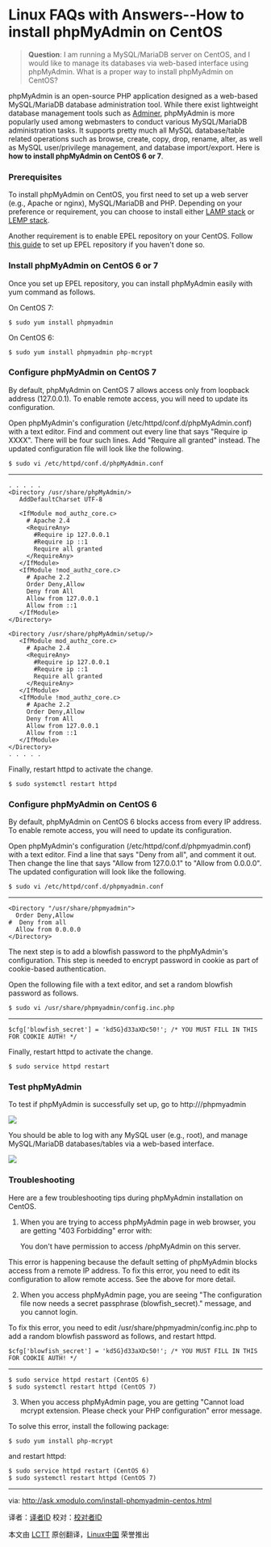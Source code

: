 Linux FAQs with Answers--How to install phpMyAdmin on CentOS
================================================================================
> **Question**: I am running a MySQL/MariaDB server on CentOS, and I would like to manage its databases via web-based interface using phpMyAdmin. What is a proper way to install phpMyAdmin on CentOS? 

phpMyAdmin is an open-source PHP application designed as a web-based MySQL/MariaDB database administration tool. While there exist lightweight database management tools such as [Adminer][1], phpMyAdmin is more popularly used among webmasters to conduct various MySQL/MariaDB administration tasks. It supports pretty much all MySQL database/table related operations such as browse, create, copy, drop, rename, alter, as well as MySQL user/privilege management, and database import/export. Here is **how to install phpMyAdmin on CentOS 6 or 7**.

### Prerequisites ###

To install phpMyAdmin on CentOS, you first need to set up a web server (e.g., Apache or nginx), MySQL/MariaDB and PHP. Depending on your preference or requirement, you can choose to install either [LAMP stack][2] or [LEMP stack][3].

Another requirement is to enable EPEL repository on your CentOS. Follow [this guide][4] to set up EPEL repository if you haven't done so.

### Install phpMyAdmin on CentOS 6 or 7 ###

Once you set up EPEL repository, you can install phpMyAdmin easily with yum command as follows.

On CentOS 7:

    $ sudo yum install phpmyadmin 

On CentOS 6:

    $ sudo yum install phpmyadmin php-mcrypt 

### Configure phpMyAdmin on CentOS 7 ###

By default, phpMyAdmin on CentOS 7 allows access only from loopback address (127.0.0.1). To enable remote access, you will need to update its configuration.

Open phpMyAdmin's configuration (/etc/httpd/conf.d/phpMyAdmin.conf) with a text editor. Find and comment out every line that says "Require ip XXXX". There will be four such lines. Add "Require all granted" instead. The updated configuration file will look like the following.

    $ sudo vi /etc/httpd/conf.d/phpMyAdmin.conf 

----------

    . . . . .
    <Directory /usr/share/phpMyAdmin/>
       AddDefaultCharset UTF-8
     
       <IfModule mod_authz_core.c>
         # Apache 2.4
         <RequireAny>
           #Require ip 127.0.0.1
           #Require ip ::1
           Require all granted
         </RequireAny>
       </IfModule>
       <IfModule !mod_authz_core.c>
         # Apache 2.2
         Order Deny,Allow
         Deny from All
         Allow from 127.0.0.1
         Allow from ::1
       </IfModule>
    </Directory>
     
    <Directory /usr/share/phpMyAdmin/setup/>
       <IfModule mod_authz_core.c>
         # Apache 2.4
         <RequireAny>
           #Require ip 127.0.0.1
           #Require ip ::1
           Require all granted
         </RequireAny>
       </IfModule>
       <IfModule !mod_authz_core.c>
         # Apache 2.2
         Order Deny,Allow
         Deny from All
         Allow from 127.0.0.1
         Allow from ::1
       </IfModule>
    </Directory>
    . . . . .

Finally, restart httpd to activate the change.

    $ sudo systemctl restart httpd 

### Configure phpMyAdmin on CentOS 6 ###

By default, phpMyAdmin on CentOS 6 blocks access from every IP address. To enable remote access, you will need to update its configuration.

Open phpMyAdmin's configuration (/etc/httpd/conf.d/phpmyadmin.conf) with a text editor. Find a line that says "Deny from all", and comment it out. Then change the line that says "Allow from 127.0.0.1" to "Allow from 0.0.0.0". The updated configuration will look like the following.

    $ sudo vi /etc/httpd/conf.d/phpmyadmin.conf 

----------

    <Directory "/usr/share/phpmyadmin">
      Order Deny,Allow
    #  Deny from all
      Allow from 0.0.0.0
    </Directory>

The next step is to add a blowfish password to the phpMyAdmin's configuration. This step is needed to encrypt password in cookie as part of cookie-based authentication.

Open the following file with a text editor, and set a random blowfish password as follows.

    $ sudo vi /usr/share/phpmyadmin/config.inc.php 

----------

    $cfg['blowfish_secret'] = 'kd5G}d33aXDc50!'; /* YOU MUST FILL IN THIS FOR COOKIE AUTH! */

Finally, restart httpd to activate the change.

    $ sudo service httpd restart 

### Test phpMyAdmin ###

To test if phpMyAdmin is successfully set up, go to http://<web-server-ip-addresss>/phpmyadmin

![](https://farm6.staticflickr.com/5606/15550758749_0f7ab66b5b_z.jpg)

You should be able to log with any MySQL user (e.g., root), and manage MySQL/MariaDB databases/tables via a web-based interface.

![](https://farm8.staticflickr.com/7505/15551187008_86ac7e7db1_z.jpg)

### Troubleshooting ###

Here are a few troubleshooting tips during phpMyAdmin installation on CentOS.

1. When you are trying to access phpMyAdmin page in web browser, you are getting "403 Forbidding" error with:

    You don't have permission to access /phpMyAdmin on this server.

This error is happening because the default setting of phpMyAdmin blocks access from a remote IP address. To fix this error, you need to edit its configuration to allow remote access. See the above for more detail.

2. When you access phpMyAdmin page, you are seeing "The configuration file now needs a secret passphrase (blowfish_secret)." message, and you cannot login.

To fix this error, you need to edit /usr/share/phpmyadmin/config.inc.php to add a random blowfish password as follows, and restart httpd.

    $cfg['blowfish_secret'] = 'kd5G}d33aXDc50!'; /* YOU MUST FILL IN THIS FOR COOKIE AUTH! */

----------

    $ sudo service httpd restart (CentOS 6)
    $ sudo systemctl restart httpd (CentOS 7) 

3. When you access phpMyAdmin page, you are getting "Cannot load mcrypt extension. Please check your PHP configuration" error message.

To solve this error, install the following package:

    $ sudo yum install php-mcrypt 

and restart httpd:

    $ sudo service httpd restart (CentOS 6)
    $ sudo systemctl restart httpd (CentOS 7) 

--------------------------------------------------------------------------------

via: http://ask.xmodulo.com/install-phpmyadmin-centos.html

译者：[译者ID](https://github.com/译者ID)
校对：[校对者ID](https://github.com/校对者ID)

本文由 [LCTT](https://github.com/LCTT/TranslateProject) 原创翻译，[Linux中国](http://linux.cn/) 荣誉推出

[1]:http://xmodulo.com/set-web-based-database-management-system-adminer.html
[2]:http://xmodulo.com/install-lamp-stack-centos.html
[3]:http://xmodulo.com/install-lemp-stack-centos.html
[4]:http://xmodulo.com/how-to-set-up-epel-repository-on-centos.html
[5]:
[6]:
[7]:
[8]:
[9]:
[10]:
[11]:
[12]:
[13]:
[14]:
[15]:
[16]:
[17]:
[18]:
[19]:
[20]: